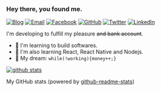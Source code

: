 ### Hey there, you found me.

[![Blog](https://img.shields.io/badge/Blog-F0773A?style=flat-square&logo=firefox-browser&logoColor=white)](https://kamalhossain.me/#blogs)
[![Email](https://img.shields.io/badge/-Email-E8453C?style=flat-square&logo=Gmail&logoColor=white)](mailto:hirethedeveloperkamal@gmail.com)
[![Facebook](https://img.shields.io/badge/Facebook-333?style=flat-square&logo=Facebook)](https://www.facebook.com/kamalhossain.me)
[![GitHub](https://img.shields.io/badge/GitHub-333?style=flat-square&logo=Github)](https://github.com/kamal-hossain)
[![Twitter](https://img.shields.io/badge/Twitter-333?style=flat-square&logo=Twitter)](https://twitter.com/kamalhossain_me)
[![LinkedIn](https://img.shields.io/badge/LinkedIn-333?style=flat-square&logo=LinkedIn)](https://www.linkedin.com/in/devkamal/)

I'm developing to fulfill my pleasure ~~and bank account~~.

- 🚀 I'm learning to build softwares.
- 🧐 I'm also learning React, React Native and Nodejs.
- 🌭 My dream: `while(!working){money++;}`

[![github stats](https://github-readme-stats.vercel.app/api?username=kamal-hossain&show_icons=true&hide_title=true&hide_border=true)](https://kamal-hossain.github.io/kamal-hossain/)

My GitHub stats (powered by [github-readme-stats](https://github.com/anuraghazra/github-readme-stats))
